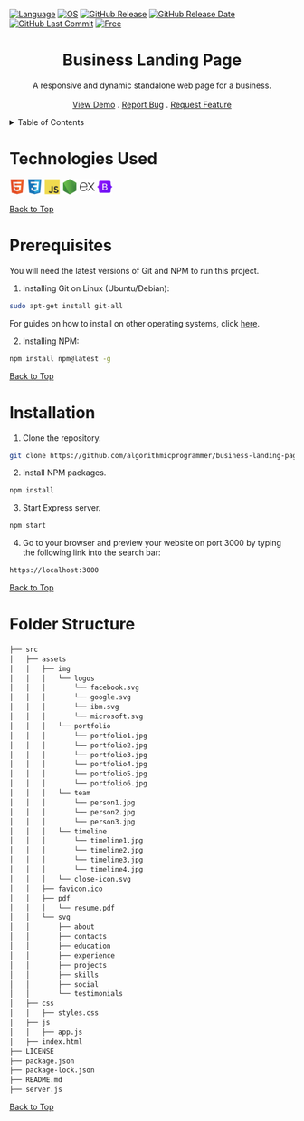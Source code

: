 <a id="readme-top"></a>

[![Language](https://img.shields.io/badge/Language-JavaScript-239120)](https://learn.microsoft.com/ru-ru/dotnet/csharp/tour-of-csharp/overview)
[![OS](https://img.shields.io/badge/OS-Linux%2C%20Windows%2C%20MacOS-0078D4)](https://docs.abblix.com/docs/technical-requirements)
[![GitHub Release](https://img.shields.io/github/v/release/Abblix/Oidc.Server)](#)
[![GitHub Release Date](https://img.shields.io/github/release-date/Abblix/Oidc.Server)](#)
[![GitHub Last Commit](https://img.shields.io/github/last-commit/Abblix/Oidc.Server)](#)
[![Free](https://img.shields.io/badge/Free_for_Commercial_Use-brightgreen)](#-license)


<h1 align="center">Business Landing Page</h1>
<p align="center">
A responsive and dynamic standalone web page for a business. <br><br>
<a href="">View Demo</a>
.
<a href="">Report Bug</a>
.
<a href="">Request Feature</a>
</p>


<details>
<summary>Table of Contents</summary>
<ol>
<li><a href="#prerequisites">Prerequisites</a></li>
<li><a href="#installation">Installation</a></li>
<li><a href="#folder-structure">Folder Structure</a></li>
</ol>
</details>

# Technologies Used
<code><img height="27" src="https://raw.githubusercontent.com/devicons/devicon/master/icons/html5/html5-original.svg" alt="html5"></code>
<code><img height="27" src="https://raw.githubusercontent.com/devicons/devicon/master/icons/css3/css3-original.svg" alt="css3"></code>
<code><img height="27" src="https://raw.githubusercontent.com/devicons/devicon/master/icons/javascript/javascript-original.svg" alt="javascript"></code>
<code><img height="27" src="https://raw.githubusercontent.com/devicons/devicon/master/icons/nodejs/nodejs-original.svg" alt="nodejs"></code>
<code><img height="27" src="https://raw.githubusercontent.com/devicons/devicon/master/icons/express/express-original.svg" alt="express"></code>
<code><img height="27" src="https://raw.githubusercontent.com/devicons/devicon/master/icons/bootstrap/bootstrap-original.svg" alt="bootstrap"></code>
<p><a href="#readme-top">Back to Top</a></p>

# Prerequisites
You will need the latest versions of Git and NPM to run this project.
1. Installing Git on Linux (Ubuntu/Debian):
```sh 
sudo apt-get install git-all
```
For guides on how to install on other operating systems, click <a href="https://github.com/git-guides/install-git">here</a>.

2. Installing NPM:
  ```sh 
npm install npm@latest -g
```  

<a href="#readme-top">Back to Top</a>

# Installation
1. Clone the repository.
  ```sh 
git clone https://github.com/algorithmicprogrammer/business-landing-page.git    
  ```
2. Install NPM packages.
  ```sh 
npm install
```
3. Start Express server.
  ```sh
npm start
```
4. Go to your browser and preview your website on port 3000 by typing the following link into the search bar:
```sh 
https://localhost:3000
```
 
<a href="#readme-top">Back to Top</a>

# Folder Structure
```bash
├── src
│   ├── assets
│   │   ├── img
│   │   │   └── logos
│   │   │       └── facebook.svg
│   │   │       └── google.svg
│   │   │       └── ibm.svg
│   │   │       └── microsoft.svg
│   │   │   └── portfolio
│   │   │       └── portfolio1.jpg
│   │   │       └── portfolio2.jpg
│   │   │       └── portfolio3.jpg
│   │   │       └── portfolio4.jpg
│   │   │       └── portfolio5.jpg
│   │   │       └── portfolio6.jpg
│   │   │   └── team
│   │   │       └── person1.jpg
│   │   │       └── person2.jpg
│   │   │       └── person3.jpg
│   │   │   └── timeline
│   │   │       └── timeline1.jpg
│   │   │       └── timeline2.jpg
│   │   │       └── timeline3.jpg
│   │   │       └── timeline4.jpg
│   │   │   └── close-icon.svg
│   │   ├── favicon.ico
│   │   ├── pdf
│   │   │   └── resume.pdf
│   │   └── svg
│   │       ├── about
│   │       ├── contacts
│   │       ├── education
│   │       ├── experience
│   │       ├── projects
│   │       ├── skills
│   │       ├── social
│   │       └── testimonials
│   ├── css
│   │   ├── styles.css
│   ├── js
│   │   ├── app.js
│   ├── index.html
├── LICENSE
├── package.json
├── package-lock.json
├── README.md
├── server.js
```
<a href="#readme-top">Back to Top</a>



